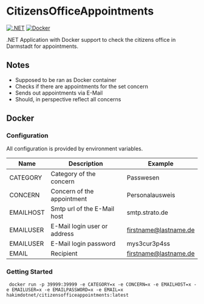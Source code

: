 # CitizensOfficeAppointments
[![.NET](https://github.com/hakimdotdev/CitizensOfficeAppointments/actions/workflows/dotnet.yml/badge.svg)](https://github.com/hakimdotdev/CitizensOfficeAppointments/actions/workflows/dotnet.yml)
[![Docker](https://github.com/hakimdotdev/CitizensOfficeAppointments/actions/workflows/docker-publish.yml/badge.svg)](https://github.com/hakimdotdev/CitizensOfficeAppointments/actions/workflows/docker-publish.yml)

.NET Application with Docker support to check the citizens office in Darmstadt for appointments.

## Notes 

- Supposed to be ran as Docker container
- Checks if there are appointments for the set concern
- Sends out appointments via E-Mail
- Should, in perspective reflect all concerns

## Docker

### Configuration

All configuration is provided by environment variables.

| Name                 | Description                                                                      | Example                              |
|----------------------|----------------------------------------------------------------------------------|--------------------------------------|
| CATEGORY			   | Category of the concern														  | Passwesen				             |
| CONCERN              | Concern of the appointment														  | Personalausweis						 |
| EMAILHOST            | Smtp url of the E-Mail host													  | smtp.strato.de		                 |
| EMAILUSER			   | E-Mail login user or address									                  | firstname@lastname.de                |
| EMAILUSER		   | E-Mail login password															  | mys3cur3p4ss						 |
| EMAIL				   | Recipient																		  | firstname@lastname.de                |

### Getting Started

```
 docker run -p 39999:39999 -e CATEGORY=x -e CONCERN=x -e EMAILHOST=x -e EMAILUSER=x -e EMAILPASSWORD=x -e EMAIL=x hakimdotnet/citizensofficeappointments:latest
